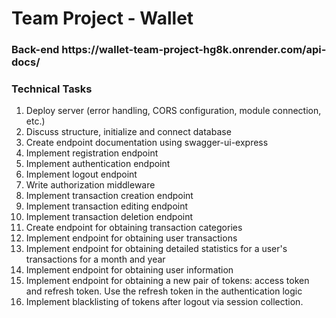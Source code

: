 <h1>Team Project - Wallet</h1>

<h3>Back-end  https://wallet-team-project-hg8k.onrender.com/api-docs/</h3>


<h3>Technical Tasks</h3>

1. Deploy server (error handling, CORS configuration, module connection, etc.)
2. Discuss structure, initialize and connect database
3. Create endpoint documentation using swagger-ui-express
4. Implement registration endpoint
5. Implement authentication endpoint
6. Implement logout endpoint
7. Write authorization middleware
8. Implement transaction creation endpoint
9. Implement transaction editing endpoint
10. Implement transaction deletion endpoint
11. Create endpoint for obtaining transaction categories
12. Implement endpoint for obtaining user transactions
13. Implement endpoint for obtaining detailed statistics for a user's transactions for a month and year
14. Implement endpoint for obtaining user information
15. Implement endpoint for obtaining a new pair of tokens: access token and refresh token. Use the refresh token in the authentication logic
16. Implement blacklisting of tokens after logout via session collection.
